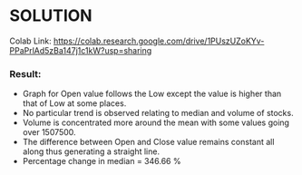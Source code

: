 # SOLUTION
Colab Link: https://colab.research.google.com/drive/1PUszUZoKYv-PPaPrlAd5zBa147j1c1kW?usp=sharing <br>
### Result:<br>
* Graph for Open value follows the Low except the value is higher than that of Low at some places.
* No particular trend is observed relating to median and volume of stocks.
* Volume is concentrated more around the mean with some values going over 1507500.
* The difference between Open and Close value remains constant all along thus generating a straight line.
* Percentage change in median = 346.66 %
